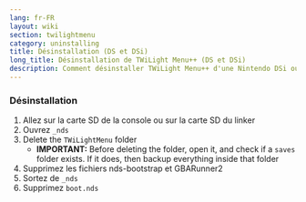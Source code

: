 ```yaml
---
lang: fr-FR
layout: wiki
section: twilightmenu
category: uninstalling
title: Désinstallation (DS et DSi)
long_title: Désinstallation de TWiLight Menu++ (DS et DSi)
description: Comment désinstaller TWiLight Menu++ d'une Nintendo DSi ou d'un linker DS
---
```


### Désinstallation
1. Allez sur la carte SD de la console ou sur la carte SD du linker
1. Ouvrez `_nds`
1. Delete the `TWiLightMenu` folder
    - **IMPORTANT:** Before deleting the folder, open it, and check if a `saves` folder exists. If it does, then backup everything inside that folder
1. Supprimez les fichiers nds-bootstrap et GBARunner2
1. Sortez de `_nds`
1. Supprimez `boot.nds`
